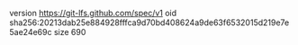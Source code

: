 version https://git-lfs.github.com/spec/v1
oid sha256:20213dab25e884928fffca9d70bd408624a9de63f6532015d219e7e5ae24e69c
size 690
